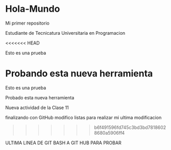 # Hola-Mundo

Mi primer repositorio

Estudiante de Tecnicatura Universitaria en Programacion

<<<<<<< HEAD

Esto es una prueba

Probando esta nueva herramienta
=======
Esto es una prueba

Probado esta nueva herramienta


Nueva actividad de la Clase 11

finalizando con GitHub
modifico listas
para realizar mi ultima modificacion
>>>>>>> b6f491596fd745c3bd3bd78186028680a5906ff4


ULTIMA LINEA DE GIT BASH A GIT HUB PARA PROBAR